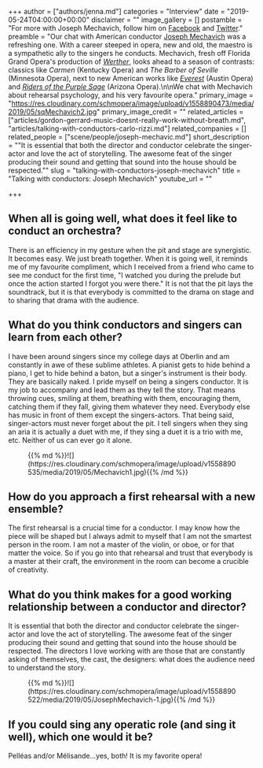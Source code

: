 +++
author = ["authors/jenna.md"]
categories = "Interview"
date = "2019-05-24T04:00:00+00:00"
disclaimer = ""
image_gallery = []
postamble = "For more with Joseph Mechavich, follow him on [Facebook](https://www.facebook.com/Joseph-Mechavich-conductor-138355879677450) and [Twitter](https://twitter.com/mojoemech)."
preamble = "Our chat with American conductor [Joseph Mechavich](/scene/people/joseph-mechavich/) was a refreshing one. With a career steeped in opera, new and old, the maestro is a sympathetic ally to the singers he conducts. Mechavich, fresh off Florida Grand Opera's production of [_Werther_](/a-dismal-opera-werther/), looks ahead to a season of contrasts: classics like _Carmen_ (Kentucky Opera) and _The Barber of Seville_ (Minnesota Opera), next to new American works like [_Everest_](https://austinopera.org/event/everest/) (Austin Opera) and [_Riders of the Purple Sage_](/new-operas-craig-bohmlers-riders-of-the-purple-sage/) (Arizona Opera).\n\nWe chat with Mechavich about rehearsal psychology, and his very favourite opera."
primary_image = "https://res.cloudinary.com/schmopera/image/upload/v1558890473/media/2019/05/sqMechavich2.jpg"
primary_image_credit = ""
related_articles = ["articles/gordon-gerrard-music-doesnt-really-work-without-breath.md", "articles/talking-with-conductors-carlo-rizzi.md"]
related_companies = []
related_people = ["scene/people/joseph-mechavic.md"]
short_description = "\"It is essential that both the director and conductor celebrate the singer-actor and love the act of storytelling. The awesome feat of the singer producing their sound and getting that sound into the house should be respected.\""
slug = "talking-with-conductors-joseph-mechavich"
title = "Talking with conductors: Joseph Mechavich"
youtube_url = ""

+++
## When all is going well, what does it feel like to conduct an orchestra?

There is an efficiency in my gesture when the pit and stage are synergistic. It becomes easy. We just breath together. When it is going well, it reminds me of my favourite compliment, which I received from a friend who came to see me conduct for the first time, "I watched you during the prelude but once the action started I forgot you were there." It is not that the pit lays the soundtrack, but it is that everybody is committed to the drama on stage and to sharing that drama with the audience.

## What do you think conductors and singers can learn from each other?

I have been around singers since my college days at Oberlin and am constantly in awe of these sublime athletes. A pianist gets to hide behind a piano, I get to hide behind a baton, but a singer's instrument is their body. They are basically naked. I pride myself on being a singers conductor. It is my job to accompany and lead them as they tell the story. That means throwing cues, smiling at them, breathing with them, encouraging them, catching them if they fall, giving them whatever they need. Everybody else has music in front of them except the singers-actors. That being said, singer-actors must never forget about the pit. I tell singers when they sing an aria it is actually a duet with me, if they sing a duet it is a trio with me, etc. Neither of us can ever go it alone.

<figure data-type="image">{{% md %}}![](https://res.cloudinary.com/schmopera/image/upload/v1558890535/media/2019/05/Mechavich1.jpg){{% /md %}}

<figcaption></figcaption>

</figure>

## How do you approach a first rehearsal with a new ensemble?

The first rehearsal is a crucial time for a conductor. I may know how the piece will be shaped but I always admit to myself that I am not the smartest person in the room. I am not a master of the violin, or oboe, or for that matter the voice. So if you go into that rehearsal and trust that everybody is a master at their craft, the environment in the room can become a crucible of creativity.

## What do you think makes for a good working relationship between a conductor and director?

It is essential that both the director and conductor celebrate the singer-actor and love the act of storytelling. The awesome feat of the singer producing their sound and getting that sound into the house should be respected. The directors I love working with are those that are constantly asking of themselves, the cast, the designers: what does the audience need to understand the story.

<figure data-type="image">{{% md %}}![](https://res.cloudinary.com/schmopera/image/upload/v1558890522/media/2019/05/JosephMechavich-1.jpg){{% /md %}}

<figcaption></figcaption>

</figure>

## If you could sing any operatic role (and sing it well), which one would it be?

Pelléas and/or Mélisande...yes, both! It is my favorite opera!